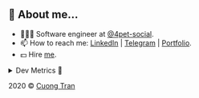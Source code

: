 ## 🦄 About me...

- 🧑🏻‍💻 Software engineer at [@4pet-social](https://github.com/4pet-social).
- 📫 How to reach me: [LinkedIn](https://linkedin.com/in/103cuong) | [Telegram](https://t.me/cuong103) | [Portfolio](https://103cuong.github.io/).
- 💵 Hire [me](mailto:103cuong@gmail.com).

<details><summary>Dev Metrics 💅</summary>

<!--START_SECTION:waka-->
![Profile Views](http://img.shields.io/badge/Profile%20Views-8-blue)

![Lines of code](https://img.shields.io/badge/From%20Hello%20World%20I%27ve%20Written-17.5%20million%20lines%20of%20code-blue)

**🐱 My Github Data** 

> 📦 503.2 kB Used in Github's Storage 
 > 
> 💼 Opted to Hire
 > 
> 📜 170 Public Repositories
 > 
> 🔑 0 Private Repository 
 > 
**I'm a Night 🦉** 

```text
🌞 Morning    33 commits     ██░░░░░░░░░░░░░░░░░░░░░░░   11.34% 
🌆 Daytime    100 commits    ████████░░░░░░░░░░░░░░░░░   34.36% 
🌃 Evening    90 commits     ███████░░░░░░░░░░░░░░░░░░   30.93% 
🌙 Night      68 commits     █████░░░░░░░░░░░░░░░░░░░░   23.37%

```
📅 **I'm Most Productive on Tuesday** 

```text
Monday       43 commits     ███░░░░░░░░░░░░░░░░░░░░░░   14.78% 
Tuesday      55 commits     ████░░░░░░░░░░░░░░░░░░░░░   18.9% 
Wednesday    34 commits     ███░░░░░░░░░░░░░░░░░░░░░░   11.68% 
Thursday     40 commits     ███░░░░░░░░░░░░░░░░░░░░░░   13.75% 
Friday       27 commits     ██░░░░░░░░░░░░░░░░░░░░░░░   9.28% 
Saturday     38 commits     ███░░░░░░░░░░░░░░░░░░░░░░   13.06% 
Sunday       54 commits     ████░░░░░░░░░░░░░░░░░░░░░   18.56%

```


📊 **This Week I Spent My Time On** 

```text
⌚︎ Time Zone: Asia/Ho_Chi_Minh

💬 Programming Languages: 
Java                     23 hrs 58 mins      █████████████░░░░░░░░░░░░   53.63% 
TypeScript               6 hrs 26 mins       ███░░░░░░░░░░░░░░░░░░░░░░   14.41% 
YAML                     4 hrs 37 mins       ██░░░░░░░░░░░░░░░░░░░░░░░   10.35% 
Kotlin                   1 hr 38 mins        █░░░░░░░░░░░░░░░░░░░░░░░░   3.68% 
JSON                     1 hr 29 mins        ░░░░░░░░░░░░░░░░░░░░░░░░░   3.35%

🔥 Editors: 
IntelliJ                 28 hrs 45 mins      ████████████████░░░░░░░░░   64.3% 
WebStorm                 14 hrs 20 mins      ████████░░░░░░░░░░░░░░░░░   32.08% 
VS Code                  1 hr 35 mins        █░░░░░░░░░░░░░░░░░░░░░░░░   3.54% 
Sublime Text             2 mins              ░░░░░░░░░░░░░░░░░░░░░░░░░   0.08%

💻 Operating System: 
Mac                      26 hrs 13 mins      ██████████████░░░░░░░░░░░   58.65% 
Linux                    18 hrs 29 mins      ██████████░░░░░░░░░░░░░░░   41.35%

```

**I Mostly Code in TypeScript** 

```text
TypeScript               44 repos            ███████████░░░░░░░░░░░░░░   44.44% 
JavaScript               23 repos            █████░░░░░░░░░░░░░░░░░░░░   23.23% 
Go                       18 repos            ████░░░░░░░░░░░░░░░░░░░░░   18.18% 
Shell                    3 repos             ░░░░░░░░░░░░░░░░░░░░░░░░░   3.03% 
Dart                     2 repos             ░░░░░░░░░░░░░░░░░░░░░░░░░   2.02%

```



<!--END_SECTION:waka-->
</details>

2020 © [Cuong Tran](https://github.com/103cuong)
